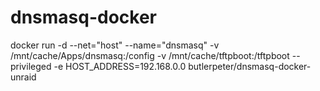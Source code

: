 # dnsmasq-docker
docker run -d --net="host" --name="dnsmasq" -v /mnt/cache/Apps/dnsmasq:/config -v /mnt/cache/tftpboot:/tftpboot --privileged -e HOST_ADDRESS=192.168.0.0 butlerpeter/dnsmasq-docker-unraid
